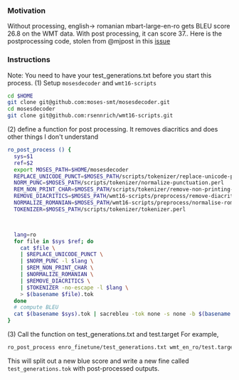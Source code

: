### Motivation
Without processing, english-> romanian mbart-large-en-ro gets BLEU score 26.8 on the WMT data.
With post processing, it can score 37..
Here is the postprocessing code, stolen from @mjpost in this [issue](https://github.com/pytorch/fairseq/issues/1758)



### Instructions
Note: You need to have your test_generations.txt before you start this process.
(1) Setup `mosesdecoder` and `wmt16-scripts`
```bash
cd $HOME
git clone git@github.com:moses-smt/mosesdecoder.git
cd mosesdecoder
git clone git@github.com:rsennrich/wmt16-scripts.git
```

(2) define a function for post processing.
 It removes diacritics and does other things I don't understand
```bash
ro_post_process () {
  sys=$1
  ref=$2
  export MOSES_PATH=$HOME/mosesdecoder
  REPLACE_UNICODE_PUNCT=$MOSES_PATH/scripts/tokenizer/replace-unicode-punctuation.perl
  NORM_PUNC=$MOSES_PATH/scripts/tokenizer/normalize-punctuation.perl
  REM_NON_PRINT_CHAR=$MOSES_PATH/scripts/tokenizer/remove-non-printing-char.perl
  REMOVE_DIACRITICS=$MOSES_PATH/wmt16-scripts/preprocess/remove-diacritics.py
  NORMALIZE_ROMANIAN=$MOSES_PATH/wmt16-scripts/preprocess/normalise-romanian.py
  TOKENIZER=$MOSES_PATH/scripts/tokenizer/tokenizer.perl



  lang=ro
  for file in $sys $ref; do
    cat $file \
    | $REPLACE_UNICODE_PUNCT \
    | $NORM_PUNC -l $lang \
    | $REM_NON_PRINT_CHAR \
    | $NORMALIZE_ROMANIAN \
    | $REMOVE_DIACRITICS \
    | $TOKENIZER -no-escape -l $lang \
    > $(basename $file).tok
  done
  # compute BLEU
  cat $(basename $sys).tok | sacrebleu -tok none -s none -b $(basename $ref).tok
}
```

(3) Call the function on test_generations.txt and test.target
For example,
```bash
ro_post_process enro_finetune/test_generations.txt wmt_en_ro/test.target
```
This will split out a new blue score and write a new fine called `test_generations.tok` with post-processed outputs.









```
